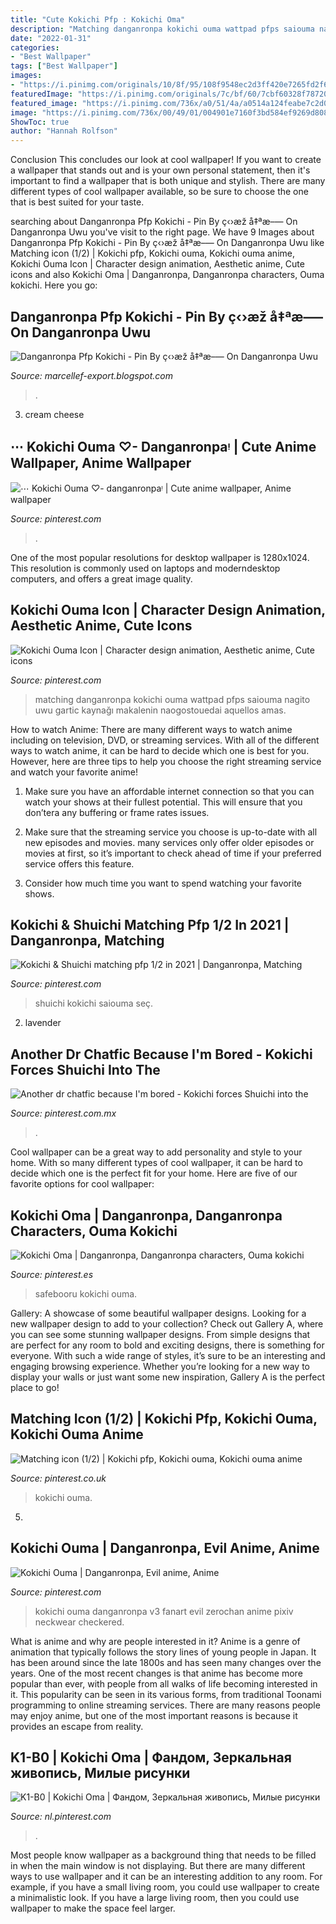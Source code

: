 ```yaml
---
title: "Cute Kokichi Pfp : Kokichi Oma"
description: "Matching danganronpa kokichi ouma wattpad pfps saiouma nagito uwu gartic kaynağı makalenin naogostouedai aquellos amas"
date: "2022-01-31"
categories:
- "Best Wallpaper"
tags: ["Best Wallpaper"]
images:
- "https://i.pinimg.com/originals/10/8f/95/108f9548ec2d3ff420e7265fd2f6a9d8.jpg"
featuredImage: "https://i.pinimg.com/originals/7c/bf/60/7cbf60328f787206f920fdd5d67b4d45.jpg"
featured_image: "https://i.pinimg.com/736x/a0/51/4a/a0514a124feabe7c2d0d0f106a1efd7b.jpg"
image: "https://i.pinimg.com/736x/00/49/01/004901e7160f3bd584ef9269d808d015.jpg"
ShowToc: true
author: "Hannah Rolfson"
---
```



Conclusion
This concludes our look at cool wallpaper! If you want to create a wallpaper that stands out and is your own personal statement, then it's important to find a wallpaper that is both unique and stylish. There are many different types of cool wallpaper available, so be sure to choose the one that is best suited for your taste.

	

		
searching about Danganronpa Pfp Kokichi - Pin By ç‹›æž å‡ªæ–— On Danganronpa Uwu you've visit to the right page. We have 9 Images about Danganronpa Pfp Kokichi - Pin By ç‹›æž å‡ªæ–— On Danganronpa Uwu like Matching icon (1/2) | Kokichi pfp, Kokichi ouma, Kokichi ouma anime, Kokichi Ouma Icon | Character design animation, Aesthetic anime, Cute icons and also Kokichi Oma | Danganronpa, Danganronpa characters, Ouma kokichi. Here you go:
		
    
## Danganronpa Pfp Kokichi - Pin By ç‹›æž å‡ªæ–— On Danganronpa Uwu

<img loading=lazy src="https://d.wattpad.com/story_parts/893109453/images/1612db4bb17a08f9573013640806.jpg" onerror="this.onerror=null;this.src='https://tse4.mm.bing.net/th?id=OIP.LCepDJfk9KDfje3hLPu5owHaIC&amp;pid=15.1';" alt="Danganronpa Pfp Kokichi - Pin By ç‹›æž å‡ªæ–— On Danganronpa Uwu">

_Source: marcellef-export.blogspot.com_

>. 

	

3. cream cheese 

    
## ⋯ Kokichi Ouma ♡- Danganronpaᵎ | Cute Anime Wallpaper, Anime Wallpaper

<img loading=lazy src="https://i.pinimg.com/originals/7c/bf/60/7cbf60328f787206f920fdd5d67b4d45.jpg" onerror="this.onerror=null;this.src='https://tse2.mm.bing.net/th?id=OIP.x5IS0hrvy9p_5-i-cam7XwHaHa&amp;pid=15.1';" alt="⋯ Kokichi Ouma ♡- danganronpaᵎ | Cute anime wallpaper, Anime wallpaper">

_Source: pinterest.com_

>. 

	

One of the most popular resolutions for desktop wallpaper is 1280x1024. This resolution is commonly used on laptops and moderndesktop computers, and offers a great image quality.

    
## Kokichi Ouma Icon | Character Design Animation, Aesthetic Anime, Cute Icons

<img loading=lazy src="https://i.pinimg.com/736x/ef/9b/13/ef9b136eec852b8b53ec0bba9f3d6848.jpg" onerror="this.onerror=null;this.src='https://tse3.mm.bing.net/th?id=OIP.Ewn8EIHZ29SJ8D65fBpDQwHaIV&amp;pid=15.1';" alt="Kokichi Ouma Icon | Character design animation, Aesthetic anime, Cute icons">

_Source: pinterest.com_

>matching danganronpa kokichi ouma wattpad pfps saiouma nagito uwu gartic kaynağı makalenin naogostouedai aquellos amas. 

	

How to watch Anime: There are many different ways to watch anime including on television, DVD, or streaming services.
With all of the different ways to watch anime, it can be hard to decide which one is best for you. However, here are three tips to help you choose the right streaming service and watch your favorite anime!
1. Make sure you have an affordable internet connection so that you can watch your shows at their fullest potential. This will ensure that you don’tera any buffering or frame rates issues.

2. Make sure that the streaming service you choose is up-to-date with all new episodes and movies. many services only offer older episodes or movies at first, so it’s important to check ahead of time if your preferred service offers this feature.

3. Consider how much time you want to spend watching your favorite shows.

    
## Kokichi &amp; Shuichi Matching Pfp 1/2 In 2021 | Danganronpa, Matching

<img loading=lazy src="https://i.pinimg.com/736x/fe/84/94/fe84947b12940efee5e4c1ea4fede3e6.jpg" onerror="this.onerror=null;this.src='https://tse4.mm.bing.net/th?id=OIP.l9WR_6AShEMoZUd_wejwbQAAAA&amp;pid=15.1';" alt="Kokichi &amp; Shuichi matching pfp 1/2 in 2021 | Danganronpa, Matching">

_Source: pinterest.com_

>shuichi kokichi saiouma seç. 

	

2. lavender 

    
## Another Dr Chatfic Because I&#039;m Bored - Kokichi Forces Shuichi Into The

<img loading=lazy src="https://i.pinimg.com/736x/f8/27/f2/f827f20bc0f6895f7113ccd5f4d22192.jpg" onerror="this.onerror=null;this.src='https://tse1.mm.bing.net/th?id=OIP.ZDYJotj6Y3KAk0isk6pm7wHaHa&amp;pid=15.1';" alt="Another dr chatfic because I&#039;m bored - Kokichi forces Shuichi into the">

_Source: pinterest.com.mx_

>. 

	

Cool wallpaper can be a great way to add personality and style to your home. With so many different types of cool wallpaper, it can be hard to decide which one is the perfect fit for your home. Here are five of our favorite options for cool wallpaper: 

    
## Kokichi Oma | Danganronpa, Danganronpa Characters, Ouma Kokichi

<img loading=lazy src="https://i.pinimg.com/736x/a0/51/4a/a0514a124feabe7c2d0d0f106a1efd7b.jpg" onerror="this.onerror=null;this.src='https://tse3.mm.bing.net/th?id=OIP.LTf8Z3juVSmRqz7xJqieowHaKA&amp;pid=15.1';" alt="Kokichi Oma | Danganronpa, Danganronpa characters, Ouma kokichi">

_Source: pinterest.es_

>safebooru kokichi ouma. 

	

Gallery: A showcase of some beautiful wallpaper designs.
Looking for a new wallpaper design to add to your collection? Check out Gallery A, where you can see some stunning wallpaper designs. From simple designs that are perfect for any room to bold and exciting designs, there is something for everyone. With such a wide range of styles, it’s sure to be an interesting and engaging browsing experience. Whether you’re looking for a new way to display your walls or just want some new inspiration, Gallery A is the perfect place to go!





	
	
    
## Matching Icon (1/2) | Kokichi Pfp, Kokichi Ouma, Kokichi Ouma Anime

<img loading=lazy src="https://i.pinimg.com/736x/cc/d9/80/ccd980ead36fabd7bdc118522b68d9b6.jpg" onerror="this.onerror=null;this.src='https://tse1.mm.bing.net/th?id=OIP._1WmEoCu1M05DewG-zHRXQHaHa&amp;pid=15.1';" alt="Matching icon (1/2) | Kokichi pfp, Kokichi ouma, Kokichi ouma anime">

_Source: pinterest.co.uk_

>kokichi ouma. 

	

5.

    
## Kokichi Ouma | Danganronpa, Evil Anime, Anime

<img loading=lazy src="https://i.pinimg.com/originals/10/8f/95/108f9548ec2d3ff420e7265fd2f6a9d8.jpg" onerror="this.onerror=null;this.src='https://tse4.mm.bing.net/th?id=OIP.-YtojI5dRWYC-5XR8zhxfAHaFA&amp;pid=15.1';" alt="Kokichi Ouma | Danganronpa, Evil anime, Anime">

_Source: pinterest.com_

>kokichi ouma danganronpa v3 fanart evil zerochan anime pixiv neckwear checkered. 

	

What is anime and why are people interested in it?
Anime is a genre of animation that typically follows the story lines of young people in Japan. It has been around since the late 1800s and has seen many changes over the years. One of the most recent changes is that anime has become more popular than ever, with people from all walks of life becoming interested in it. This popularity can be seen in its various forms, from traditional Toonami programming to online streaming services. There are many reasons people may enjoy anime, but one of the most important reasons is because it provides an escape from reality.

    
## K1-B0 | Kokichi Oma | Фандом, Зеркальная живопись, Милые рисунки

<img loading=lazy src="https://i.pinimg.com/736x/00/49/01/004901e7160f3bd584ef9269d808d015.jpg" onerror="this.onerror=null;this.src='https://tse2.mm.bing.net/th?id=OIP.YD8xeGg9UeiE0cd05tbBAwHaIS&amp;pid=15.1';" alt="K1-B0 | Kokichi Oma | Фандом, Зеркальная живопись, Милые рисунки">

_Source: nl.pinterest.com_

>. 

	

Most people know wallpaper as a background thing that needs to be filled in when the main window is not displaying. But there are many different ways to use wallpaper and it can be an interesting addition to any room. For example, if you have a small living room, you could use wallpaper to create a minimalistic look. If you have a large living room, then you could use wallpaper to make the space feel larger.

